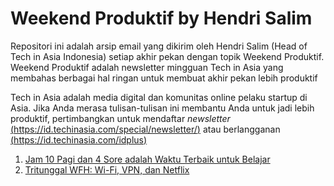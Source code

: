 # Weekend Produktif by Hendri Salim
Repositori ini adalah arsip email yang dikirim oleh Hendri Salim (Head of Tech in Asia Indonesia) setiap akhir pekan dengan topik Weekend Produktif. Weekend Produktif adalah newsletter mingguan Tech in Asia yang membahas berbagai hal ringan untuk membuat akhir pekan lebih produktif

Tech in Asia adalah media digital dan komunitas online pelaku startup di Asia. Jika Anda merasa tulisan-tulisan ini membantu Anda untuk jadi lebih produktif, pertimbangkan untuk mendaftar *newsletter* [(https://id.techinasia.com/special/newsletter/)](https://id.techinasia.com/special/newsletter/) atau berlangganan [(https://id.techinasia.com/idplus)]( https://id.techinasia.com/idplus)

1. [Jam 10 Pagi dan 4 Sore adalah Waktu Terbaik untuk Belajar](https://github.com/mmdmthr/weekend-produktif-by-hendri-salim/blob/main/jam-10-pagi-dan-4-sore-adalah-waktu-terbaik-untuk-belajar.md)
2. [Tritunggal WFH: Wi-Fi, VPN, dan Netflix](https://github.com/mmdmthr/weekend-produktif-by-hendri-salim/blob/main/tritunggal-wfh-wifi-vpn-dan-netflix.md)